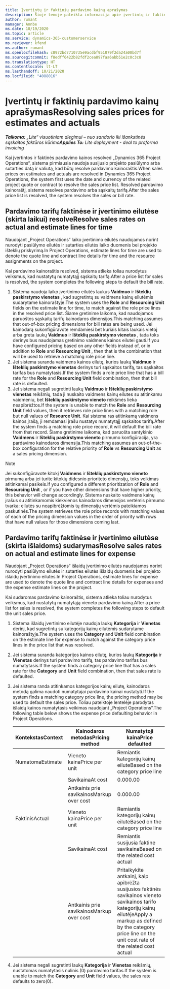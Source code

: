 ```yaml
---
title: Įvertintų ir faktinių pardavimo kainų aprašymas
description: Šioje temoje pateikta informacija apie įvertintų ir faktinių pardavimo kainų aprašymą.
author: rumant
manager: Annbe
ms.date: 10/19/2020
ms.topic: article
ms.service: dynamics-365-customerservice
ms.reviewer: kfend
ms.author: rumant
ms.openlocfilehash: c8972bd7710735e9acdbf951079f2da24a00bd7f
ms.sourcegitcommit: f8edff6422b82fdf2cea897faa6abb51e2c0c3c8
ms.translationtype: HT
ms.contentlocale: lt-LT
ms.lasthandoff: 10/21/2020
ms.locfileid: "4088016"
---
```

# <a name="resolving-sales-prices-for-estimates-and-actuals"></a><span data-ttu-id="c5ad3-103">Įvertintų ir faktinių pardavimo kainų aprašymas</span><span class="sxs-lookup"><span data-stu-id="c5ad3-103">Resolving sales prices for estimates and actuals</span></span>

<span data-ttu-id="c5ad3-104">_**Taikoma:** „Lite“ visuotiniam diegimui – nuo sandorio iki išankstinės sąskaitos faktūros kūrimo_</span><span class="sxs-lookup"><span data-stu-id="c5ad3-104">_**Applies To:** Lite deployment - deal to proforma invoicing_</span></span>

<span data-ttu-id="c5ad3-105">Kai įvertintos ir faktinės pardavimo kainos resolved „Dynamics 365 Project Operations“, sistema pirmiausia naudoja susijusio projekto pasiūlymo arba sutarties datą ir valiutą, kad būtų resolve pardavimo kainoraštis.</span><span class="sxs-lookup"><span data-stu-id="c5ad3-105">When sales prices on estimates and actuals are resolved in Dynamics 365 Project Operations, the system first uses the date and currency of the related project quote or contract to resolve the sales price list.</span></span> <span data-ttu-id="c5ad3-106">Resolved pardavimo kainoraštį, sistema resolves pardavimo arba sąskaitų tarifą.</span><span class="sxs-lookup"><span data-stu-id="c5ad3-106">After the sales price list is resolved, the system resolves the sales or bill rate.</span></span>

## <a name="resolve-sales-rates-on-actual-and-estimate-lines-for-time"></a><span data-ttu-id="c5ad3-107">Pardavimo tarifų faktinėse ir įvertinimo eilutėse (skirta laikui) resolve</span><span class="sxs-lookup"><span data-stu-id="c5ad3-107">Resolve sales rates on actual and estimate lines for time</span></span>

<span data-ttu-id="c5ad3-108">Naudojant „Project Operations“ laiko įvertinimo eilutės naudojamos norint nurodyti pasiūlymo eilutės ir sutarties eilutės laiko duomenis bei projekto išteklių priskyrimą.</span><span class="sxs-lookup"><span data-stu-id="c5ad3-108">In Project Operations, estimate lines for time are used to denote the quote line and contract line details for time and the resource assignments on the project.</span></span>

<span data-ttu-id="c5ad3-109">Kai pardavimo kainoraštis resolved, sistema atlieka toliau nurodytus veiksmus, kad nustatytų numatytąjį sąskaitų tarifą.</span><span class="sxs-lookup"><span data-stu-id="c5ad3-109">After a price list for sales is resolved, the system completes the following steps to default the bill rate.</span></span>

1. <span data-ttu-id="c5ad3-110">Sistema naudoja laiko įvertinimo eilutės laukus **Vaidmuo** ir **Išteklių paskirstymo vienetas** , kad sugretintų su vaidmens kainų eilutėmis sudarytame kainoraštyje.</span><span class="sxs-lookup"><span data-stu-id="c5ad3-110">The system uses the **Role** and **Resourcing Unit** fields on the estimate line for time, to match against the role price lines in the resolved price list.</span></span> <span data-ttu-id="c5ad3-111">Šiame gretinime laikoma, kad naudojamos paruoštos sąskaitų tarifų kainodaros dimensijos.</span><span class="sxs-lookup"><span data-stu-id="c5ad3-111">This matching assumes that out-of-box pricing dimensions for bill rates are being used.</span></span> <span data-ttu-id="c5ad3-112">Jei kainodarą sukonfigūravote remdamiesi bet kuriais kitais laukais vietoj arba greta laukų **Vaidmuo** ir **Išteklių paskirstymo vienetas** , tada toks derinys bus naudojamas gretinimo vaidmens kainos eilutei gauti.</span><span class="sxs-lookup"><span data-stu-id="c5ad3-112">If you have configured pricing based on any other fields instead of, or in addition to **Role** and **Resourcing Unit** , then that is the combination that will be used to retrieve a matching role price line.</span></span>
2. <span data-ttu-id="c5ad3-113">Jei sistema suranda vaidmens kainos eilutę, kurios laukų **Vaidmuo** ir **Išteklių paskirstymo vienetas** derinys turi sąskaitos tarifą, tas sąskaitos tarifas bus numatytasis.</span><span class="sxs-lookup"><span data-stu-id="c5ad3-113">If the system finds a role price line that has a bill rate for the **Role** and **Resourcing Unit** field combination, then that bill rate is defaulted.</span></span>
3. <span data-ttu-id="c5ad3-114">Jei sistema negali sugretinti laukų **Vaidmuo** ir **Išteklių paskirstymo vienetas** reikšmių, tada ji nuskaito vaidmens kainų eilutes su atitinkamu vaidmeniu, bet **Išteklių paskirstymo vieneto** reikšmės lieka neapibrėžtos.</span><span class="sxs-lookup"><span data-stu-id="c5ad3-114">If the system is unable to match the **Role** and **Resourcing Unit** field values, then it retrieves role price lines with a matching role but null values of **Resource Unit**.</span></span> <span data-ttu-id="c5ad3-115">Kai sistema ras atitinkamą vaidmens kainos įrašą, ji remdamasi įrašu nustatys numatytąjį sąskaitos tarifą.</span><span class="sxs-lookup"><span data-stu-id="c5ad3-115">After the system finds a matching role price record, it will default the bill rate from that record.</span></span> <span data-ttu-id="c5ad3-116">Šiame gretinime laikoma, kad paruošta santykinio **Vaidmens** ir **Išteklių paskirstymo vieneto** pirmumo konfigūracija, yra pardavimo kainodaros dimensija.</span><span class="sxs-lookup"><span data-stu-id="c5ad3-116">This matching assumes an out-of-the-box configuration for the relative priority of **Role** vs **Resourcing Unit** as a sales pricing dimension.</span></span>

> [!NOTE]
> <span data-ttu-id="c5ad3-117">Jei sukonfigūravote kitokį **Vaidmens** ir **Išteklių paskirstymo vieneto** pirmumą arba jei turite kitokių didesnio prioriteto dimensijų, toks veikimas atitinkamai pasikeis.</span><span class="sxs-lookup"><span data-stu-id="c5ad3-117">If you configured a different prioritization of **Role** and **Resourcing Unit** , or if you have other dimensions that have higher priority, this behavior will change accordingly.</span></span> <span data-ttu-id="c5ad3-118">Sistema nuskaito vaidmens kainų įrašus su atitinkamomis kiekvienos kainodaros dimensijos vertėmis pirmumo tvarka: eilutės su neapibrėžtomis tų dimensijų vertėmis pateikiamos paskutinės.</span><span class="sxs-lookup"><span data-stu-id="c5ad3-118">The system retrieves the role price records with matching values of each of the pricing dimension values in the order of priority with rows that have null values for those dimensions coming last.</span></span>

## <a name="resolve-sales-rates-on-actual-and-estimate-lines-for-expense"></a><span data-ttu-id="c5ad3-119">Pardavimo tarifų faktinėse ir įvertinimo eilutėse (skirta išlaidoms) sudarymas</span><span class="sxs-lookup"><span data-stu-id="c5ad3-119">Resolve sales rates on actual and estimate lines for expense</span></span>

<span data-ttu-id="c5ad3-120">Naudojant „Project Operations“ išlaidų įvertinimo eilutės naudojamos norint nurodyti pasiūlymo eilutės ir sutarties eilutės išlaidų duomenis bei projekto išlaidų įvertinimo eilutes.</span><span class="sxs-lookup"><span data-stu-id="c5ad3-120">In Project Operations, estimate lines for expense are used to denote the quote line and contract line details for expenses and the expense estimate lines on the project.</span></span>

<span data-ttu-id="c5ad3-121">Kai sudaromas pardavimo kainoraštis, sistema atlieka toliau nurodytus veiksmus, kad nustatytų numatytąją vieneto pardavimo kainą.</span><span class="sxs-lookup"><span data-stu-id="c5ad3-121">After a price list for sales is resolved, the system completes the following steps to default the unit sales price.</span></span>

1. <span data-ttu-id="c5ad3-122">Sistema išlaidų įvertinimo eilutėje naudoja laukų **Kategorija** ir **Vienetas** derinį, kad sugretintų su kategorijų kainų eilutėmis sudarytame kainoraštyje.</span><span class="sxs-lookup"><span data-stu-id="c5ad3-122">The system uses the **Category** and **Unit** field combination on the estimate line for expense to match against the category price lines in the price list that was resolved.</span></span>
2. <span data-ttu-id="c5ad3-123">Jei sistema suranda kategorijos kainos eilutę, kurios laukų **Kategorija** ir **Vienetas** derinys turi pardavimo tarifą, tas pardavimo tarifas bus numatytasis.</span><span class="sxs-lookup"><span data-stu-id="c5ad3-123">If the system finds a category price line that has a sales rate for the **Category** and **Unit** field combination, then that sales rate is defaulted.</span></span>
3. <span data-ttu-id="c5ad3-124">Jei sistema randa atitinkamos kategorijos kainų eilutę, kainodaros metodą galima naudoti numatytajai pardavimo kainai nustatyti.</span><span class="sxs-lookup"><span data-stu-id="c5ad3-124">If the system finds a matching category price line, the pricing method may be used to default the sales price.</span></span> <span data-ttu-id="c5ad3-125">Toliau pateiktoje lentelėje parodytas išlaidų kainos numatytasis veikimas naudojant „Project Operations“.</span><span class="sxs-lookup"><span data-stu-id="c5ad3-125">The following table below shows the expense price defaulting behavior in Project Operations.</span></span>

    | <span data-ttu-id="c5ad3-126">Kontekstas</span><span class="sxs-lookup"><span data-stu-id="c5ad3-126">Context</span></span> | <span data-ttu-id="c5ad3-127">Kainodaros metodas</span><span class="sxs-lookup"><span data-stu-id="c5ad3-127">Pricing method</span></span> | <span data-ttu-id="c5ad3-128">Numatytoji kaina</span><span class="sxs-lookup"><span data-stu-id="c5ad3-128">Price defaulted</span></span> |
    | --- | --- | --- |
    | <span data-ttu-id="c5ad3-129">Numatoma</span><span class="sxs-lookup"><span data-stu-id="c5ad3-129">Estimate</span></span> | <span data-ttu-id="c5ad3-130">Vieneto kaina</span><span class="sxs-lookup"><span data-stu-id="c5ad3-130">Price per unit</span></span> | <span data-ttu-id="c5ad3-131">Remiantis kategorijų kainų eilute</span><span class="sxs-lookup"><span data-stu-id="c5ad3-131">Based on the category price line</span></span> |
    | &nbsp; | <span data-ttu-id="c5ad3-132">Savikaina</span><span class="sxs-lookup"><span data-stu-id="c5ad3-132">At cost</span></span> | <span data-ttu-id="c5ad3-133">0.00</span><span class="sxs-lookup"><span data-stu-id="c5ad3-133">0.00</span></span> |
    | &nbsp; | <span data-ttu-id="c5ad3-134">Antkainis prie savikainos</span><span class="sxs-lookup"><span data-stu-id="c5ad3-134">Markup over cost</span></span> | <span data-ttu-id="c5ad3-135">0.00</span><span class="sxs-lookup"><span data-stu-id="c5ad3-135">0.00</span></span> |
    | <span data-ttu-id="c5ad3-136">Faktinis</span><span class="sxs-lookup"><span data-stu-id="c5ad3-136">Actual</span></span> | <span data-ttu-id="c5ad3-137">Vieneto kaina</span><span class="sxs-lookup"><span data-stu-id="c5ad3-137">Price per unit</span></span> | <span data-ttu-id="c5ad3-138">Remiantis kategorijų kainų eilute</span><span class="sxs-lookup"><span data-stu-id="c5ad3-138">Based on the category price line</span></span> |
    | &nbsp; | <span data-ttu-id="c5ad3-139">Savikaina</span><span class="sxs-lookup"><span data-stu-id="c5ad3-139">At cost</span></span> | <span data-ttu-id="c5ad3-140">Remiantis susijusia faktine savikaina</span><span class="sxs-lookup"><span data-stu-id="c5ad3-140">Based on the related cost actual</span></span> |
    | &nbsp; | <span data-ttu-id="c5ad3-141">Antkainis prie savikainos</span><span class="sxs-lookup"><span data-stu-id="c5ad3-141">Markup over cost</span></span> | <span data-ttu-id="c5ad3-142">Pritaikykite antkainį, kaip apibrėžta susijusios faktinės savikainos vieneto savikainos tarifo kategorijų kainų eilutėje</span><span class="sxs-lookup"><span data-stu-id="c5ad3-142">Apply a markup as defined by the category price line on the unit cost rate of the related cost actual</span></span> |

4. <span data-ttu-id="c5ad3-143">Jei sistema negali sugretinti laukų **Kategorija** ir **Vienetas** reikšmių, nustatomas numatytasis nulinis (0) pardavimo tarifas.</span><span class="sxs-lookup"><span data-stu-id="c5ad3-143">If the system is unable to match the **Category** and **Unit** field values, the sales rate defaults to zero(0).</span></span>
